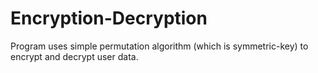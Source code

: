 # Encryption-Decryption
Program uses simple permutation algorithm (which is symmetric-key) to encrypt and decrypt user data.
